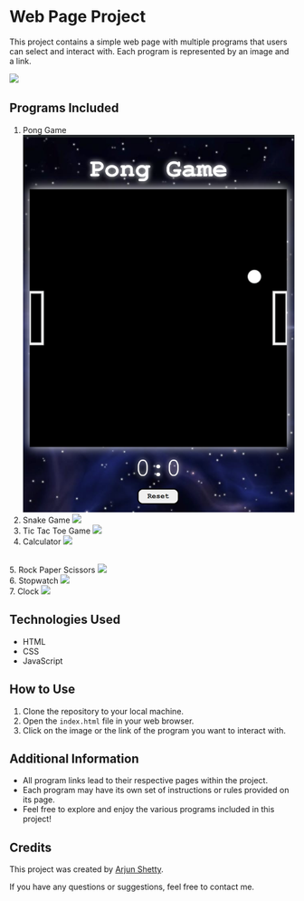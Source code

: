 # Web Page Project

This project contains a simple web page with multiple programs that users can select and interact with. Each program is represented by an image and a link.

<img src="basic/images/main.pg">

## Programs Included

1. Pong Game
   <img src="basic/images/pong.png">
   <br>
2. Snake Game
   <img src="../images/snake.png">
   <br>
3. Tic Tac Toe Game
   <img src="./images/ttt.png" >
   <br>
4. Calculator
   <img src="./images/calc">
<br>
5. Rock Paper Scissors
    <img src="./images/scissors">
<br>
6. Stopwatch
    <img src="./images/stopwatch" >
<br>
7. Clock
   <img src="./images/stopwatch" >
<br>

## Technologies Used

- HTML
- CSS
- JavaScript

## How to Use

1. Clone the repository to your local machine.
2. Open the `index.html` file in your web browser.
3. Click on the image or the link of the program you want to interact with.

## Additional Information

- All program links lead to their respective pages within the project.
- Each program may have its own set of instructions or rules provided on its page.
- Feel free to explore and enjoy the various programs included in this project!

## Credits

This project was created by [Arjun Shetty](https://www.github.com/shettyarjun).

If you have any questions or suggestions, feel free to contact me.

